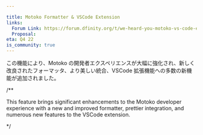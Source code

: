 ```yaml
---

title: Motoko Formatter & VSCode Extension
links:
  Forum Link: https://forum.dfinity.org/t/we-heard-you-motoko-vs-code-extension-improvements/15933
  Proposal:
eta: Q4 22
is_community: true
---
```

この機能により、Motoko の開発者エクスペリエンスが大幅に強化され、新しく改良されたフォーマッタ、より美しい統合、VSCode 拡張機能への多数の新機能が追加されました。

/**

This feature brings significant enhancements to the Motoko developer experience with a new and improved formatter, prettier integration, and numerous new features to the VSCode extension.

*/